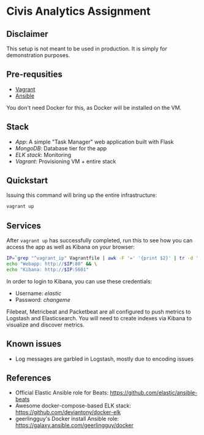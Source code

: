 # Civis Analytics Assignment

## Disclaimer

This setup is not meant to be used in production. It is simply for demonstration purposes.

## Pre-requsities

* [Vagrant](https://www.vagrantup.com/)
* [Ansible](https://www.ansible.com/)

You don't need Docker for this, as Docker will be installed on the VM.

## Stack

* *App*: A simple "Task Manager" web application built with Flask
* *MongoDB*: Database tier for the app
* *ELK stack*: Monitoring
* *Vagrant*: Provisioning VM + entire stack

## Quickstart

Issuing this command will bring up the entire infrastructure:
```bash
vagrant up
```

## Services

After `vagrant up` has successfully completed, run this to see how you can access the app as well as Kibana on your browser:

```bash
IP=`grep "^vagrant_ip" Vagrantfile | awk -F '=' '{print $2}' | tr -d ' "'` && \
echo "Webapp: http://$IP:80" && \
echo "Kibana: http://$IP:5601"
```

In order to login to Kibana, you can use these credentials:
* Username: *elastic*
* Password: *changeme*

Filebeat, Metricbeat and Packetbeat are all configured to push metrics to Logstash and Elasticsearch. You will need to create indexes via Kibana to visualize and discover metrics.

## Known issues

* Log messages are garbled in Logstash, mostly due to encoding issues

## References

* Official Elastic Ansible role for Beats: https://github.com/elastic/ansible-beats
* Awesome docker-compose-based ELK stack: https://github.com/deviantony/docker-elk
* geerlingguy's Docker install Ansible role: https://galaxy.ansible.com/geerlingguy/docker
